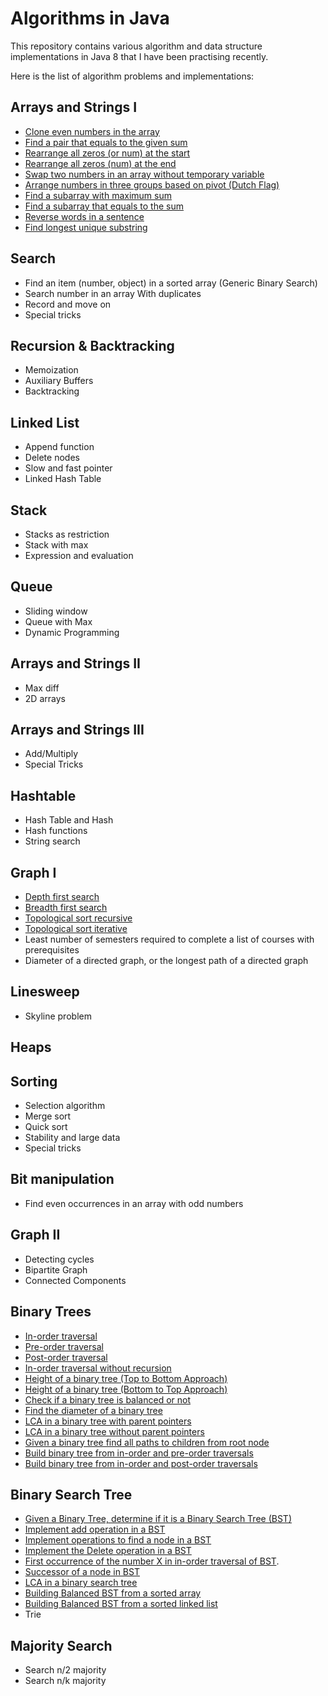 # Algorithms in Java
This repository contains various algorithm and data structure implementations in Java 8 that I have been practising recently.

Here is the list of algorithm problems and implementations:

## Arrays and Strings I
- [Clone even numbers in the array](https://github.com/leninmehedy/java-algorithms/blob/main/src/main/java/org/algorithms/lenin/arrays/Numbers.java#L5)
- [Find a pair that equals to the given sum](https://github.com/leninmehedy/java-algorithms/blob/main/src/main/java/org/algorithms/lenin/arrays/Numbers.java#L54)
- [Rearrange all zeros (or num) at the start](https://github.com/leninmehedy/java-algorithms/blob/main/src/main/java/org/algorithms/lenin/arrays/Numbers.java#L109)
- [Rearrange all zeros (num) at the end](https://github.com/leninmehedy/java-algorithms/blob/main/src/main/java/org/algorithms/lenin/arrays/Numbers.java#L156)
- [Swap two numbers in an array without temporary variable](https://github.com/leninmehedy/java-algorithms/blob/main/src/main/java/org/algorithms/lenin/arrays/Numbers.java#L224)
- [Arrange numbers in three groups based on pivot (Dutch Flag)](https://github.com/leninmehedy/java-algorithms/blob/main/src/main/java/org/algorithms/lenin/arrays/Numbers.java#L178)
- [Find a subarray with maximum sum](https://github.com/leninmehedy/java-algorithms/blob/main/src/main/java/org/algorithms/lenin/arrays/Numbers.java#L250)
- [Find a subarray that equals to the sum](https://github.com/leninmehedy/java-algorithms/blob/main/src/main/java/org/algorithms/lenin/arrays/Numbers.java#L300)
- [Reverse words in a sentence](https://github.com/leninmehedy/java-algorithms/blob/main/src/main/java/org/algorithms/lenin/strings/Strings.java#L12)
- [Find longest unique substring](https://github.com/leninmehedy/java-algorithms/blob/main/src/main/java/org/algorithms/lenin/strings/Strings.java#L142)
## Search
- Find an item (number, object) in a sorted array (Generic Binary Search)
- Search number in an array With duplicates
- Record and move on
- Special tricks
## Recursion & Backtracking
- Memoization
- Auxiliary Buffers
- Backtracking
## Linked List
- Append function
- Delete nodes
- Slow and fast pointer
- Linked Hash Table
## Stack
- Stacks as restriction
- Stack with max
- Expression and evaluation
## Queue
- Sliding window
- Queue with Max
- Dynamic Programming
## Arrays and Strings II
- Max diff
- 2D arrays
## Arrays and Strings III
- Add/Multiply
- Special Tricks
## Hashtable
- Hash Table and Hash
- Hash functions
- String search
## Graph I
- [Depth first search](https://github.com/leninmehedy/java-algorithms/blob/main/src/main/java/org/algorithms/lenin/graphs/Graphs.java#L6)
- [Breadth first search](https://github.com/leninmehedy/java-algorithms/blob/main/src/main/java/org/algorithms/lenin/graphs/Graphs.java#L32)
- [Topological sort recursive](https://github.com/leninmehedy/java-algorithms/blob/main/src/main/java/org/algorithms/lenin/graphs/Graphs.java#L80)
- [Topological sort iterative](https://github.com/leninmehedy/java-algorithms/blob/main/src/main/java/org/algorithms/lenin/graphs/Graphs.java#L113)
- Least number of semesters required to complete a list of courses with prerequisites
- Diameter of a directed graph, or the longest path of a directed graph
## Linesweep
- Skyline problem
## Heaps
## Sorting
- Selection algorithm
- Merge sort
- Quick sort
- Stability and large data
- Special tricks
## Bit manipulation
- Find even occurrences in an array with odd numbers
## Graph II
- Detecting cycles
- Bipartite Graph
- Connected Components
## Binary Trees
- [In-order traversal](https://github.com/leninmehedy/java-algorithms/blob/main/src/main/java/org/algorithms/lenin/trees/BTrees.java#L14)
- [Pre-order traversal](https://github.com/leninmehedy/java-algorithms/blob/main/src/main/java/org/algorithms/lenin/trees/BTrees.java#L29)
- [Post-order traversal](https://github.com/leninmehedy/java-algorithms/blob/main/src/main/java/org/algorithms/lenin/trees/BTrees.java#L43)
- [In-order traversal without recursion](https://github.com/leninmehedy/java-algorithms/blob/main/src/main/java/org/algorithms/lenin/trees/BTrees.java#L62)
- [Height of a binary tree (Top to Bottom Approach)](https://github.com/leninmehedy/java-algorithms/blob/main/src/main/java/org/algorithms/lenin/trees/BTrees.java#L102)
- [Height of a binary tree (Bottom to Top Approach)](https://github.com/leninmehedy/java-algorithms/blob/main/src/main/java/org/algorithms/lenin/trees/BTrees.java#L139)
- [Check if a binary tree is balanced or not](https://github.com/leninmehedy/java-algorithms/blob/main/src/main/java/org/algorithms/lenin/trees/BTrees.java#L161)
- [Find the diameter of a binary tree](https://github.com/leninmehedy/java-algorithms/blob/main/src/main/java/org/algorithms/lenin/trees/BTrees.java#L196)
- [LCA in a binary tree with parent pointers](https://github.com/leninmehedy/java-algorithms/blob/main/src/main/java/org/algorithms/lenin/trees/BTrees.java#L234)
- [LCA in a binary tree without parent pointers](https://github.com/leninmehedy/java-algorithms/blob/main/src/main/java/org/algorithms/lenin/trees/BTrees.java#L276)
- [Given a binary tree find all paths to children from root node](https://github.com/leninmehedy/java-algorithms/blob/main/src/main/java/org/algorithms/lenin/trees/BTrees.java#L306)
- [Build binary tree from in-order and pre-order traversals](https://github.com/leninmehedy/java-algorithms/blob/main/src/main/java/org/algorithms/lenin/trees/BTrees.java#L342)
- [Build binary tree from in-order and post-order traversals](https://github.com/leninmehedy/java-algorithms/blob/main/src/main/java/org/algorithms/lenin/trees/BTrees.java#L388)
## Binary Search Tree
- [Given a Binary Tree, determine if it is a Binary Search Tree (BST)](https://github.com/leninmehedy/java-algorithms/blob/main/src/main/java/org/algorithms/lenin/trees/BinarySearchTree.java#L31)
- [Implement add operation in a BST](https://github.com/leninmehedy/java-algorithms/blob/main/src/main/java/org/algorithms/lenin/trees/BinarySearchTree.java#L83)
- [Implement operations to find a node in a BST](https://github.com/leninmehedy/java-algorithms/blob/main/src/main/java/org/algorithms/lenin/trees/BinarySearchTree.java#L131)
- [Implement the Delete operation in a BST](https://github.com/leninmehedy/java-algorithms/blob/main/src/main/java/org/algorithms/lenin/trees/BinarySearchTree.java#L157)
- [First occurrence of the number X in in-order traversal of BST](https://github.com/leninmehedy/java-algorithms/blob/main/src/main/java/org/algorithms/lenin/trees/BinarySearchTree.java#L197).
- [Successor of a node in BST](https://github.com/leninmehedy/java-algorithms/blob/main/src/main/java/org/algorithms/lenin/trees/BinarySearchTree.java#L236)
- [LCA in a binary search tree](https://github.com/leninmehedy/java-algorithms/blob/main/src/main/java/org/algorithms/lenin/trees/BinarySearchTree.java#L276)
- [Building Balanced BST from a sorted array]()
- [Building Balanced BST from a sorted linked list]()
- Trie
## Majority Search
- Search n/2 majority
- Search n/k majority


  
